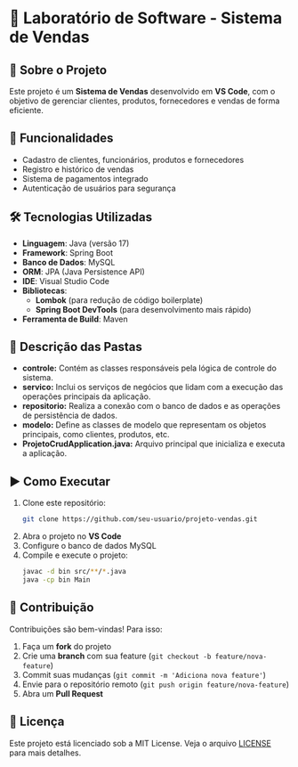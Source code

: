 # 🛒 Laboratório de Software - Sistema de Vendas

## 📌 Sobre o Projeto
Este projeto é um **Sistema de Vendas** desenvolvido em **VS Code**, com o objetivo de gerenciar clientes, produtos, fornecedores e vendas de forma eficiente. 

## 🚀 Funcionalidades
- Cadastro de clientes, funcionários, produtos e fornecedores
- Registro e histórico de vendas
- Sistema de pagamentos integrado
- Autenticação de usuários para segurança

## 🛠️ Tecnologias Utilizadas

- **Linguagem**: Java (versão 17)
- **Framework**: Spring Boot
- **Banco de Dados**: MySQL
- **ORM**: JPA (Java Persistence API)
- **IDE**: Visual Studio Code
- **Bibliotecas**:
  - **Lombok** (para redução de código boilerplate)
  - **Spring Boot DevTools** (para desenvolvimento mais rápido)
- **Ferramenta de Build**: Maven


## 📂 Descrição das Pastas
- **controle:** Contém as classes responsáveis pela lógica de controle do sistema.
- **servico:** Inclui os serviços de negócios que lidam com a execução das operações principais da aplicação.
- **repositorio:** Realiza a conexão com o banco de dados e as operações de persistência de dados.
- **modelo:** Define as classes de modelo que representam os objetos principais, como clientes, produtos, etc.
- **ProjetoCrudApplication.java:** Arquivo principal que inicializa e executa a aplicação.

## ▶️ Como Executar
1. Clone este repositório:
   ```bash
   git clone https://github.com/seu-usuario/projeto-vendas.git
   ```
2. Abra o projeto no **VS Code**
3. Configure o banco de dados MySQL
4. Compile e execute o projeto:
   ```bash
   javac -d bin src/**/*.java
   java -cp bin Main
   ```

## 📌 Contribuição
Contribuições são bem-vindas! Para isso:
1. Faça um **fork** do projeto
2. Crie uma **branch** com sua feature (`git checkout -b feature/nova-feature`)
3. Commit suas mudanças (`git commit -m 'Adiciona nova feature'`)
4. Envie para o repositório remoto (`git push origin feature/nova-feature`)
5. Abra um **Pull Request**

## 📜 Licença
Este projeto está licenciado sob a MIT License. Veja o arquivo [LICENSE](LICENSE) para mais detalhes.
